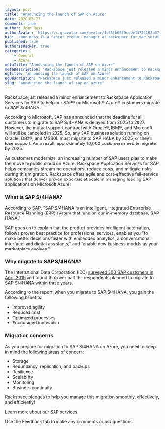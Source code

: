 ```yaml
---
layout: post
title: "Announcing the launch of SAP on Azure"
date: 2020-03-27
comments: true
author: John Ross
authorAvatar: 'https://s.gravatar.com/avatar/1e38fb66f5cebe18724102a37f3e1caf'
bio: "John Ross is a Senior Product Manager at Rackspace for SAP Solutions and Services. He has more than 20 years of experience in technology working with a wide variety of customers across multiple industries. John is based in Orlando, Florida. Follow him on Twitter at **@johnrossjr**."
published: true
authorIsRacker: true
categories:
    - General
    - Azure
metaTitle: "Announcing the launch of SAP on Azure"
metaDescription: "Rackspace just released a minor enhancement to Rackspace Application Services for SAP to help our SAP on Microsoft&reg; Azure&reg; customers migrate to SAP S/4HANA."
ogTitle: "Announcing the launch of SAP on Azure"
ogDescription: "Rackspace just released a minor enhancement to Rackspace Application Services for SAP to help our SAP on Microsoft&reg; Azure&reg; customers migrate to SAP S/4HANA."
slug: "announcing the launch of sap on azure" 
---
```


Rackspace just released a minor enhancement to Rackspace Application Services
for SAP to help our SAP&reg; on Microsoft&reg; Azure&reg; customers  migrate
to SAP S/4HANA.

<!--more-->

According to Microsoft, SAP has announced that the deadline for all customers to
migrate to SAP S/4HANA is delayed from 2025 to 2027. However, the mutual support
contract with Oracle&reg;, IBM&reg;, and Microsoft will still be canceled in 2025.
So, any SAP business solution running on Oracle, DB2&reg;, and MSSQL must migrate
to SAP HANA by 2025, or they’ll lose support. As a result, approximately 10,000
customers need to migrate by 2025.

As customers modernize, an increasing number of SAP users plan to make the move
to public cloud on Azure. Rackspace Application Services for SAP helps companies
streamline operations, reduce costs, and mitigate risks during this migration.
Rackspace offers agile and cost-effective full-service solutions that deliver
proven expertise at scale in managing leading SAP applications on Microsoft Azure.

### What is SAP S/4HANA?

According to [SAP](https://www.sap.com/products/s4hana-erp.html), "SAP S/4HANA
is an intelligent, integrated Enterprise Resource Planning (ERP) system that
runs on our in-memory database, SAP HANA."

SAP goes on to explain that the product provides intelligent automation,
follows proven best practice for professional services, enables you "to make
better decisions faster with embedded analytics, a conversational interface,
and digital assistants," and "enable new business models as your marketplace
evolves."

### Why migrate to SAP S/4HANA?

The International Data Corporation (IDC)
[surveyed 300 SAP customers in April 2019](https://www.sap.com/documents/2019/06/ea998aa5-557d-0010-87a3-c30de2ffd8ff.html)
and found that over half the respondents planned to migrate to SAP S/4HANA
within three years.

According to the report, when you migrate to SAP S/4HANA, you gain the following
benefits:

- Improved agility
- Reduced cost
- Optimized processes
- Encouraged innovation

### Migration concerns

As you prepare for migration to SAP S/4HANA on Azure, you need to keep in mind
the following areas of concern:

- Storage
- Redundancy, replication, and backups
- Resilience
- Scalability
- Monitoring
- Business continuity

Rackspace pledges to help you manage this migration smoothly, effectively, and
efficiently!

<a class="cta red" id="cta" href="https://www.rackspace.com/sap">Learn more about our SAP services.</a>

Use the Feedback tab to make any comments or ask questions.
